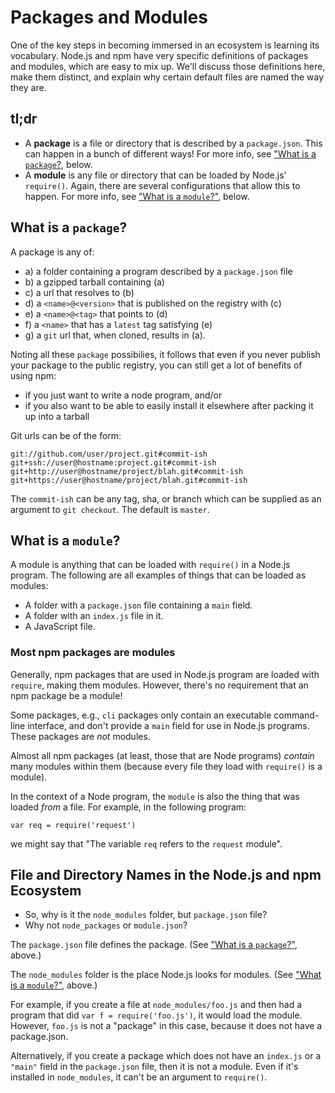 <!--
title: 01 - Packages
featured: true
-->

# Packages and Modules

One of the key steps in becoming immersed in an ecosystem is learning
its vocabulary. Node.js and npm have very specific definitions of 
packages and modules, which are easy to mix up. We'll discuss those
definitions here, make them distinct, and explain why certain
default files are named the way they are.

## tl;dr

- A **package** is a file or directory that is described by a `package.json`.
  This can happen in a bunch of different ways! For more info, see 
  ["What is a `package`?](#what-is-a-package), below.
- A **module** is any file or directory that can be loaded by Node.js' 
  `require()`. Again, there are several configurations that allow this to 
  happen. For more info, see ["What is a `module`?"](#what-is-a-module), below.

## What is a `package`?

A package is any of:

* a) a folder containing a program described by a `package.json` file
* b) a gzipped tarball containing (a)
* c) a url that resolves to (b)
* d) a `<name>@<version>` that is published on the registry with (c)
* e) a `<name>@<tag>` that points to (d)
* f) a `<name>` that has a `latest` tag satisfying (e)
* g) a `git` url that, when cloned, results in (a).

Noting all these `package` possibilies, it follows that even if you never
publish your package to the public registry, you can still get a lot of
benefits of using npm:

- if you just want to write a node program, and/or
- if you also want to be able to easily install it elsewhere after packing
  it up into a tarball

Git urls can be of the form:

```
git://github.com/user/project.git#commit-ish
git+ssh://user@hostname:project.git#commit-ish
git+http://user@hostname/project/blah.git#commit-ish
git+https://user@hostname/project/blah.git#commit-ish
```

The `commit-ish` can be any tag, sha, or branch which can be supplied as
an argument to `git checkout`.  The default is `master`.

## What is a `module`?

A module is anything that can be loaded with `require()` in a Node.js
program.  The following are all examples of things that can be
loaded as modules:

* A folder with a `package.json` file containing a `main` field.
* A folder with an `index.js` file in it.
* A JavaScript file.

### Most npm packages are modules

Generally, npm packages that are used in Node.js program are loaded
with `require`, making them modules. However, there's no requirement
that an npm package be a module!  

Some packages, e.g., `cli` packages only contain an executable
command-line interface, and don't provide a `main` field for use in
Node.js programs. These packages are *not* modules.

Almost all npm packages (at least, those that are Node programs)
*contain* many modules within them (because every file they load with
`require()` is a module).

In the context of a Node program, the `module` is also the thing that
was loaded *from* a file.  For example, in the following program:

    var req = require('request')

we might say that "The variable `req` refers to the `request` module".

## File and Directory Names in the Node.js and npm Ecosystem

- So, why is it the `node_modules` folder, but `package.json` file?
- Why not `node_packages` or `module.json`?

The `package.json` file defines the package.  (See 
["What is a `package`?"](#what-is-a-packae), above.)

The `node_modules` folder is the place Node.js looks for modules.
(See ["What is a `module`?"](#what-is-a-module), above.)

For example, if you create a file at `node_modules/foo.js` and then
had a program that did `var f = require('foo.js')`, it would load
the module.  However, `foo.js` is not a "package" in this case,
because it does not have a package.json.

Alternatively, if you create a package which does not have an
`index.js` or a `"main"` field in the `package.json` file, then it is
not a module.  Even if it's installed in `node_modules`, it can't be
an argument to `require()`.
